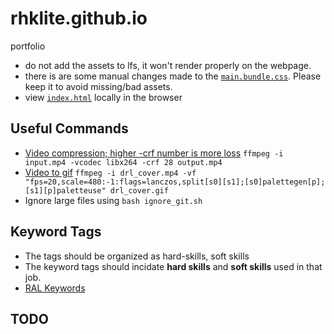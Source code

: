 # rhklite.github.io
portfolio

- do not add the assets to lfs, it won't render properly on the webpage.
- there is are some manual changes made to the [`main.bundle.css`](dist/css/main.bundle.css). Please keep it to avoid missing/bad assets.
- view [`index.html`](dist/index.html) locally in the browser 

## Useful Commands

- [Video compression; higher -crf number is more loss](https://unix.stackexchange.com/questions/28803/how-can-i-reduce-a-videos-size-with-ffmpeg) `ffmpeg -i input.mp4 -vcodec libx264 -crf 28 output.mp4`
- [Video to gif](https://superuser.com/questions/556029/how-do-i-convert-a-video-to-gif-using-ffmpeg-with-reasonable-quality) `ffmpeg -i drl_cover.mp4 -vf "fps=20,scale=480:-1:flags=lanczos,split[s0][s1];[s0]palettegen[p];[s1][p]paletteuse" drl_cover.gif`
- Ignore large files using `bash ignore_git.sh`

## Keyword Tags
- The tags should be organized as hard-skills, soft skills
- The keyword tags should incidate **hard skills** and **soft skills** used in that job.
- [RAL Keywords](https://www.ieee-ras.org/publications/ra-l/ra-letters-information-for-authors/184-publications/ra-letters/629-ra-l-keywords#subject)

## TODO
